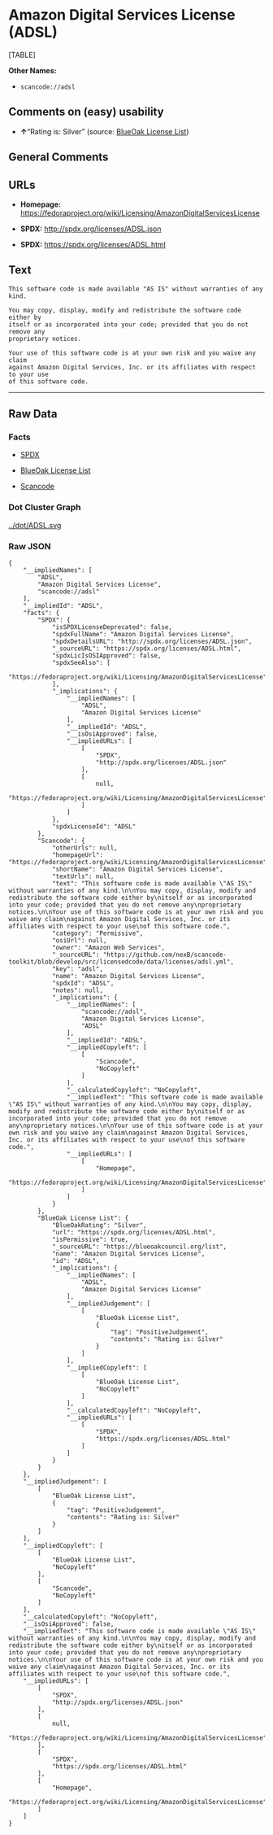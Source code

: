 Amazon Digital Services License (ADSL)
======================================

[TABLE]

**Other Names:**

-   `scancode://adsl`

Comments on (easy) usability
----------------------------

-   **↑**“Rating is: Silver” (source: [BlueOak License
    List](https://blueoakcouncil.org/list "BlueOak License List"))

General Comments
----------------

URLs
----

-   **Homepage:**
    https://fedoraproject.org/wiki/Licensing/AmazonDigitalServicesLicense

-   **SPDX:** http://spdx.org/licenses/ADSL.json

-   **SPDX:** https://spdx.org/licenses/ADSL.html

Text
----

    This software code is made available "AS IS" without warranties of any kind.

    You may copy, display, modify and redistribute the software code either by
    itself or as incorporated into your code; provided that you do not remove any
    proprietary notices.

    Your use of this software code is at your own risk and you waive any claim
    against Amazon Digital Services, Inc. or its affiliates with respect to your use
    of this software code.

------------------------------------------------------------------------

Raw Data
--------

### Facts

-   [SPDX](https://spdx.org/licenses/ADSL.html "SPDX")

-   [BlueOak License
    List](https://blueoakcouncil.org/list "BlueOak License List")

-   [Scancode](https://github.com/nexB/scancode-toolkit/blob/develop/src/licensedcode/data/licenses/adsl.yml "Scancode")

### Dot Cluster Graph

[../dot/ADSL.svg](../dot/ADSL.svg "../dot/ADSL.svg")

### Raw JSON

    {
        "__impliedNames": [
            "ADSL",
            "Amazon Digital Services License",
            "scancode://adsl"
        ],
        "__impliedId": "ADSL",
        "facts": {
            "SPDX": {
                "isSPDXLicenseDeprecated": false,
                "spdxFullName": "Amazon Digital Services License",
                "spdxDetailsURL": "http://spdx.org/licenses/ADSL.json",
                "_sourceURL": "https://spdx.org/licenses/ADSL.html",
                "spdxLicIsOSIApproved": false,
                "spdxSeeAlso": [
                    "https://fedoraproject.org/wiki/Licensing/AmazonDigitalServicesLicense"
                ],
                "_implications": {
                    "__impliedNames": [
                        "ADSL",
                        "Amazon Digital Services License"
                    ],
                    "__impliedId": "ADSL",
                    "__isOsiApproved": false,
                    "__impliedURLs": [
                        [
                            "SPDX",
                            "http://spdx.org/licenses/ADSL.json"
                        ],
                        [
                            null,
                            "https://fedoraproject.org/wiki/Licensing/AmazonDigitalServicesLicense"
                        ]
                    ]
                },
                "spdxLicenseId": "ADSL"
            },
            "Scancode": {
                "otherUrls": null,
                "homepageUrl": "https://fedoraproject.org/wiki/Licensing/AmazonDigitalServicesLicense",
                "shortName": "Amazon Digital Services License",
                "textUrls": null,
                "text": "This software code is made available \"AS IS\" without warranties of any kind.\n\nYou may copy, display, modify and redistribute the software code either by\nitself or as incorporated into your code; provided that you do not remove any\nproprietary notices.\n\nYour use of this software code is at your own risk and you waive any claim\nagainst Amazon Digital Services, Inc. or its affiliates with respect to your use\nof this software code.",
                "category": "Permissive",
                "osiUrl": null,
                "owner": "Amazon Web Services",
                "_sourceURL": "https://github.com/nexB/scancode-toolkit/blob/develop/src/licensedcode/data/licenses/adsl.yml",
                "key": "adsl",
                "name": "Amazon Digital Services License",
                "spdxId": "ADSL",
                "notes": null,
                "_implications": {
                    "__impliedNames": [
                        "scancode://adsl",
                        "Amazon Digital Services License",
                        "ADSL"
                    ],
                    "__impliedId": "ADSL",
                    "__impliedCopyleft": [
                        [
                            "Scancode",
                            "NoCopyleft"
                        ]
                    ],
                    "__calculatedCopyleft": "NoCopyleft",
                    "__impliedText": "This software code is made available \"AS IS\" without warranties of any kind.\n\nYou may copy, display, modify and redistribute the software code either by\nitself or as incorporated into your code; provided that you do not remove any\nproprietary notices.\n\nYour use of this software code is at your own risk and you waive any claim\nagainst Amazon Digital Services, Inc. or its affiliates with respect to your use\nof this software code.",
                    "__impliedURLs": [
                        [
                            "Homepage",
                            "https://fedoraproject.org/wiki/Licensing/AmazonDigitalServicesLicense"
                        ]
                    ]
                }
            },
            "BlueOak License List": {
                "BlueOakRating": "Silver",
                "url": "https://spdx.org/licenses/ADSL.html",
                "isPermissive": true,
                "_sourceURL": "https://blueoakcouncil.org/list",
                "name": "Amazon Digital Services License",
                "id": "ADSL",
                "_implications": {
                    "__impliedNames": [
                        "ADSL",
                        "Amazon Digital Services License"
                    ],
                    "__impliedJudgement": [
                        [
                            "BlueOak License List",
                            {
                                "tag": "PositiveJudgement",
                                "contents": "Rating is: Silver"
                            }
                        ]
                    ],
                    "__impliedCopyleft": [
                        [
                            "BlueOak License List",
                            "NoCopyleft"
                        ]
                    ],
                    "__calculatedCopyleft": "NoCopyleft",
                    "__impliedURLs": [
                        [
                            "SPDX",
                            "https://spdx.org/licenses/ADSL.html"
                        ]
                    ]
                }
            }
        },
        "__impliedJudgement": [
            [
                "BlueOak License List",
                {
                    "tag": "PositiveJudgement",
                    "contents": "Rating is: Silver"
                }
            ]
        ],
        "__impliedCopyleft": [
            [
                "BlueOak License List",
                "NoCopyleft"
            ],
            [
                "Scancode",
                "NoCopyleft"
            ]
        ],
        "__calculatedCopyleft": "NoCopyleft",
        "__isOsiApproved": false,
        "__impliedText": "This software code is made available \"AS IS\" without warranties of any kind.\n\nYou may copy, display, modify and redistribute the software code either by\nitself or as incorporated into your code; provided that you do not remove any\nproprietary notices.\n\nYour use of this software code is at your own risk and you waive any claim\nagainst Amazon Digital Services, Inc. or its affiliates with respect to your use\nof this software code.",
        "__impliedURLs": [
            [
                "SPDX",
                "http://spdx.org/licenses/ADSL.json"
            ],
            [
                null,
                "https://fedoraproject.org/wiki/Licensing/AmazonDigitalServicesLicense"
            ],
            [
                "SPDX",
                "https://spdx.org/licenses/ADSL.html"
            ],
            [
                "Homepage",
                "https://fedoraproject.org/wiki/Licensing/AmazonDigitalServicesLicense"
            ]
        ]
    }